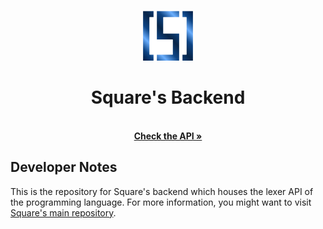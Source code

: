 <a id="readme-top"></a>

<!-- PROJECT LOGO -->
<br />
<div align="center">
  <a href="https://github.com/krislette/portfolio">
    <img src="https://github.com/krislette/square/blob/main/frontend/public/sqr.png" alt="Logo" width="80" height="80">
  </a>

  <h1 align="center">Square's Backend</h1>
  <p align="center">
    <br />
    <a href="https://square-backend-sooty.vercel.app/"><strong>Check the API »</strong></a>
    <br />
  </p>
</div>

## Developer Notes
This is the repository for Square's backend which houses the lexer API of the programming language.
For more information, you might want to visit <a href="https://github.com/krislette/square/">Square's main repository</a>.
